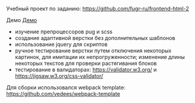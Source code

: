 Учебный проект по заданию:
https://github.com/fugr-ru/frontend-html-2

Демо
[Демо](https://mich-man.ru/projects/summer-collection/)

- изучение препроцессоров pug и scss
- создание адаптивной верстки без дополнительных шаблонов
- использование jquery для скриптов
- ручное тестирование верстки путем отключения некоторых картинок, для имитации их непрогруженности; изменение длины некоторых текстов для проверки растягивания блоков
- тестирование в валидаторах: https://validator.w3.org/ и https://jigsaw.w3.org/css-validator/

Для сборки использовался webpack template: https://github.com/vedees/webpack-template
